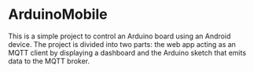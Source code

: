 # ArduinoMobile

This is a simple project to control an Arduino board using an Android device. The project is divided into two parts: the web app acting as an MQTT client by displaying a dashboard and the Arduino sketch that emits data to the MQTT broker.

